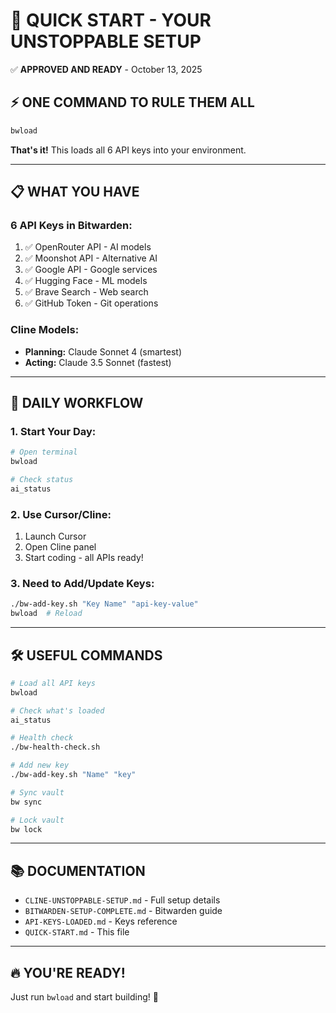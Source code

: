 # 🚀 QUICK START - YOUR UNSTOPPABLE SETUP

✅ **APPROVED AND READY** - October 13, 2025

## ⚡ ONE COMMAND TO RULE THEM ALL

```bash
bwload
```

**That's it!** This loads all 6 API keys into your environment.

---

## 📋 WHAT YOU HAVE

### 6 API Keys in Bitwarden:
1. ✅ OpenRouter API - AI models
2. ✅ Moonshot API - Alternative AI
3. ✅ Google API - Google services
4. ✅ Hugging Face - ML models
5. ✅ Brave Search - Web search
6. ✅ GitHub Token - Git operations

### Cline Models:
- **Planning:** Claude Sonnet 4 (smartest)
- **Acting:** Claude 3.5 Sonnet (fastest)

---

## 🎯 DAILY WORKFLOW

### 1. Start Your Day:
```bash
# Open terminal
bwload

# Check status
ai_status
```

### 2. Use Cursor/Cline:
1. Launch Cursor
2. Open Cline panel
3. Start coding - all APIs ready!

### 3. Need to Add/Update Keys:
```bash
./bw-add-key.sh "Key Name" "api-key-value"
bwload  # Reload
```

---

## 🛠️ USEFUL COMMANDS

```bash
# Load all API keys
bwload

# Check what's loaded
ai_status

# Health check
./bw-health-check.sh

# Add new key
./bw-add-key.sh "Name" "key"

# Sync vault
bw sync

# Lock vault
bw lock
```

---

## 📚 DOCUMENTATION

- `CLINE-UNSTOPPABLE-SETUP.md` - Full setup details
- `BITWARDEN-SETUP-COMPLETE.md` - Bitwarden guide
- `API-KEYS-LOADED.md` - Keys reference
- `QUICK-START.md` - This file

---

## 🔥 YOU'RE READY!

Just run `bwload` and start building! 🚀

